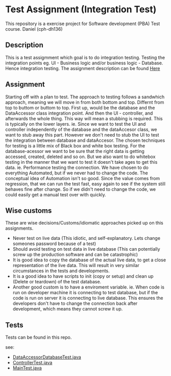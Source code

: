 # Test Assignment (Integration Test)
This repository is a exercise project for Software development (PBA) Test course. Daniel (cph-dh136)

## Description
This is a test assigmment which goal is to do integration testing. Testing the integration points eg. UI - Business logic and/or business logic - Database. Hence integration testing. The assignment description can be found [Here](https://gyazo.com/d556007e1f71fba0727179ae9e63eced)

## Assignment
Starting off with a plan to test. The approach to testing follows a sandwhich approach, meaning we will move in from both bottom and top. Differnt from top to buttom or buttom to top. First up, would be the database and the DataAccessor class integration point. And then the UI - controller, and afterwards the whole thing. This way will mean a stubbing is required. This is typically on the lower layers. ie. Since we want to test the UI and controller independently of the database and the dataAccesor class, we want to stub away this part. However we don't need to stub the UI to test the integration between database and dataAccesor. The chosen techniques for testing is a little mix of Black box and white box testing. For the database-acessor we want to be sure that the right data is getting accessed, created, deleted and so on. But we also want to do whitebox testing in the manner that we want to test it doesn't take ages to get this data. ie. Performance testing the connection. We have chosen to do everything Automated, but if we never had to change the code. The conceptual idea of Automation isn't so good. Since the value comes from regression, that we can run the test fast, easy again to see if the system still behaves fine after change. So if we didn't need to change the code, we could easily get a manual test over with quickly.

## Wise customs
These are wise decisions/Customs/idiomatic approaches picked up on this assignments.

- Never test on live data (This idiotic, and self-explanatory. Lets change someones password because of a test)
- Should avoid testing on test data in live database (This can potentially screw up the production software and can be catastrophic)
- It is good idea to copy the database of the actual live data, to get a close representation of the live data. This will result in very similar circumstances in the tests and developments.
- It is a good idea to have scripts to init (copy or setup) and clean up (Delete or teardown) of the test database.
- Another good custom is to have a enviroment variable. ie. When code is run on developer machine it is connecting to test database, but if the code is run on server it is connecting to live database. This ensures the developers don't have to change the connection back after development, which means they cannot screw it up.

## Tests
Tests can be found in this repo.

see:
- [DataAccessorDatabaseTest.java](Test7/src/test/java/data/DataAccessorDatabaseTest.java)
- [ControllerTest.java](Test7/src/test/java/logic/ControllerTest.java)
- [MainTest.java](Test7/src/test/java/MainTest.java)
